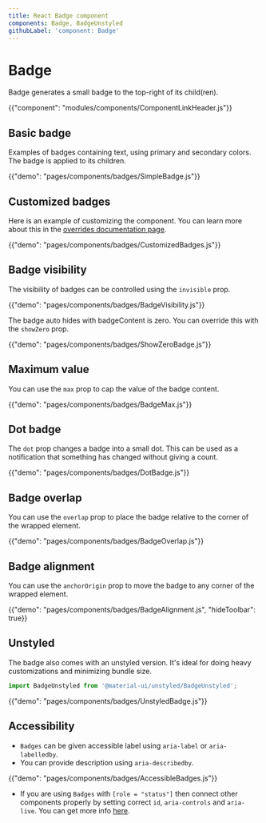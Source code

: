 ```yaml
---
title: React Badge component
components: Badge, BadgeUnstyled
githubLabel: 'component: Badge'
---
```


# Badge

<p class="description">Badge generates a small badge to the top-right of its child(ren).</p>

{{"component": "modules/components/ComponentLinkHeader.js"}}

## Basic badge

Examples of badges containing text, using primary and secondary colors. The badge is applied to its children.

{{"demo": "pages/components/badges/SimpleBadge.js"}}

## Customized badges

Here is an example of customizing the component. You can learn more about this in the [overrides documentation page](/customization/how-to-customize/).

{{"demo": "pages/components/badges/CustomizedBadges.js"}}

## Badge visibility

The visibility of badges can be controlled using the `invisible` prop.

{{"demo": "pages/components/badges/BadgeVisibility.js"}}

The badge auto hides with badgeContent is zero. You can override this with the `showZero` prop.

{{"demo": "pages/components/badges/ShowZeroBadge.js"}}

## Maximum value

You can use the `max` prop to cap the value of the badge content.

{{"demo": "pages/components/badges/BadgeMax.js"}}

## Dot badge

The `dot` prop changes a badge into a small dot. This can be used as a notification that something has changed without giving a count.

{{"demo": "pages/components/badges/DotBadge.js"}}

## Badge overlap

You can use the `overlap` prop to place the badge relative to the corner of the wrapped element.

{{"demo": "pages/components/badges/BadgeOverlap.js"}}

## Badge alignment
 
You can use the `anchorOrigin` prop to move the badge to any corner of the wrapped element.

{{"demo": "pages/components/badges/BadgeAlignment.js", "hideToolbar": true}}

## Unstyled

The badge also comes with an unstyled version.
It's ideal for doing heavy customizations and minimizing bundle size.

```js
import BadgeUnstyled from '@material-ui/unstyled/BadgeUnstyled';
```

{{"demo": "pages/components/badges/UnstyledBadge.js"}}

## Accessibility

- `Badges` can be given accessible label using `aria-label` or `aria-labelledby`. 
- You can provide description using `aria-describedby`.

{{"demo": "pages/components/badges/AccessibleBadges.js"}}

- If you are using `Badges` with `[role = "status"]` then connect other components properly by setting correct `id`, `aria-controls` and `aria-live`. You can get more info [here](https://www.w3.org/TR/wai-aria-1.1/#status). 
